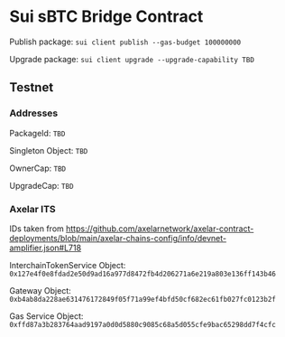 # Sui sBTC Bridge Contract

Publish package: `sui client publish --gas-budget 100000000`

Upgrade package: `sui client upgrade --upgrade-capability TBD`

## Testnet

### Addresses
PackageId: `TBD`

Singleton Object: `TBD`

OwnerCap: `TBD`

UpgradeCap: `TBD`

### Axelar ITS

IDs taken from https://github.com/axelarnetwork/axelar-contract-deployments/blob/main/axelar-chains-config/info/devnet-amplifier.json#L718

InterchainTokenService Object: `0x127e4f0e8fdad2e50d9ad16a977d8472fb4d206271a6e219a803e136ff143b46`

Gateway Object: `0xb4ab8da228ae631476172849f05f71a99ef4bfd50cf682ec61fb027fc0123b2f`

Gas Service Object: `0xffd87a3b283764aad9197a0d0d5880c9085c68a5d055cfe9bac65298dd7f4cfc`

